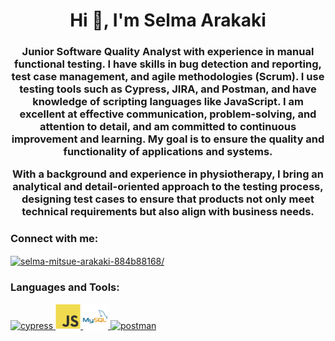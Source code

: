 <h1 align="center">Hi 👋, I'm Selma Arakaki</h1>
<h3 align="center">Junior Software Quality Analyst with experience in manual functional testing. I have skills in bug detection and reporting, test case management, and agile methodologies (Scrum). I use testing tools such as Cypress, JIRA, and Postman, and have knowledge of scripting languages like JavaScript. I am excellent at effective communication, problem-solving, and attention to detail, and am committed to continuous improvement and learning. My goal is to ensure the quality and functionality of applications and systems.

With a background and experience in physiotherapy, I bring an analytical and detail-oriented approach to the testing process, designing test cases to ensure that products not only meet technical requirements but also align with business needs.</h3>

<h3 align="left">Connect with me:</h3>
<p align="left">
<a href="https://linkedin.com/in/selma-mitsue-arakaki-884b88168/" target="blank"><img align="center" src="https://raw.githubusercontent.com/rahuldkjain/github-profile-readme-generator/master/src/images/icons/Social/linked-in-alt.svg" alt="selma-mitsue-arakaki-884b88168/" height="30" width="40" /></a>
</p>

<h3 align="left">Languages and Tools:</h3>
<p align="left"> <a href="https://www.cypress.io" target="_blank" rel="noreferrer"> <img src="https://raw.githubusercontent.com/simple-icons/simple-icons/6e46ec1fc23b60c8fd0d2f2ff46db82e16dbd75f/icons/cypress.svg" alt="cypress" width="40" height="40"/> </a> <a href="https://developer.mozilla.org/en-US/docs/Web/JavaScript" target="_blank" rel="noreferrer"> <img src="https://raw.githubusercontent.com/devicons/devicon/master/icons/javascript/javascript-original.svg" alt="javascript" width="40" height="40"/> </a> <a href="https://www.mysql.com/" target="_blank" rel="noreferrer"> <img src="https://raw.githubusercontent.com/devicons/devicon/master/icons/mysql/mysql-original-wordmark.svg" alt="mysql" width="40" height="40"/> </a> <a href="https://postman.com" target="_blank" rel="noreferrer"> <img src="https://www.vectorlogo.zone/logos/getpostman/getpostman-icon.svg" alt="postman" width="40" height="40"/> </a> </p>
